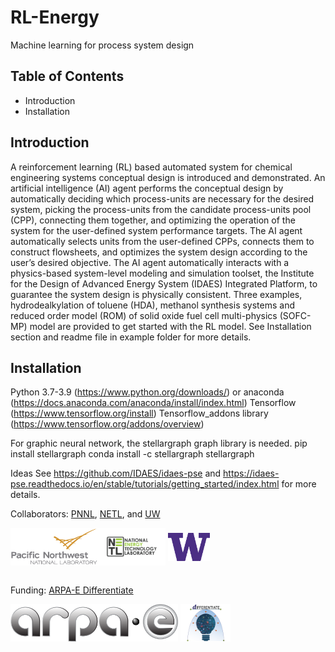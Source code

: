 # RL-Energy
Machine learning for process system design
## Table of Contents
* Introduction
* Installation
## Introduction
A reinforcement learning (RL) based automated system for chemical engineering systems conceptual design is introduced and demonstrated. An artificial intelligence (AI) agent performs the conceptual design by automatically deciding which process-units are necessary for the desired system, picking the process-units from the candidate process-units pool (CPP), connecting them together, and optimizing the operation of the system for the user-defined system performance targets. The AI agent automatically selects units from the user-defined CPPs, connects them to construct flowsheets, and optimizes the system design according to the user’s desired objective. The AI agent automatically interacts with a physics-based system-level modeling and simulation toolset, the Institute for the Design of Advanced Energy System (IDAES) Integrated Platform, to guarantee the system design is physically consistent.
Three examples, hydrodealkylation of toluene (HDA), methanol synthesis systems and reduced order model (ROM) of solid oxide fuel cell multi-physics (SOFC-MP) model are provided to get started with the RL model. See Installation section and readme file in example folder for more details.
## Installation
Python 3.7-3.9 (https://www.python.org/downloads/) or anaconda (https://docs.anaconda.com/anaconda/install/index.html)
Tensorflow (https://www.tensorflow.org/install)
Tensorflow_addons library (https://www.tensorflow.org/addons/overview)
 
For graphic neural network, the stellargraph graph library is needed. 
pip install stellargraph
conda install -c stellargraph stellargraph

Ideas
See https://github.com/IDAES/idaes-pse and https://idaes-pse.readthedocs.io/en/stable/tutorials/getting_started/index.html for more details.


Collaborators: [PNNL](https://www.pnnl.gov/), [NETL](https://www.netl.doe.gov/), and [UW](https://www.washington.edu/) 

<img src="./docs/images/Pacific_Northwest_National_Laboratory_logo.svg.png" alt="PNNL-logo" height="60" img align="left"> <img src="./docs/images/NETL.png" alt="NETL-logo" height="60" img align="center"> <img src="./docs/images/UW.png" alt="UW-logo" height="45" img align="center"> 
<br/><br/>

Funding: [ARPA-E Differentiate](https://arpa-e.energy.gov/technologies/programs/differentiate)

<img src="./docs/images/ARPA-E_logo_2021.png" alt="ARPAE-logo" height="60" img align="center"> <img src="./docs/images/Differentiate.png" alt="differentiate-logo" height="60" img align="center">  
<br/><br/>
